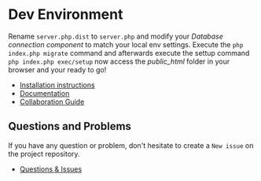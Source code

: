 Dev Environment
=======================

Rename `server.php.dist` to `server.php` and modify your *Database connection component* to match your local env settings. Execute the `php index.php migrate` command and afterwards execute the settup command `php index.php exec/setup` now access the *public_html* folder in your browser and your ready to go!

+ [Installation instructions](http://luya.io/de/dokumentation/install)
+ [Documentation](http://luya.io)
+ [Collaboration Guide](http://luya.io/de/dokumentation/luya-collaboration)

Questions and Problems
----------------------

If you have any question or problem, don't hesitate to create a `New issue` on the project repository.

+ [Questions & Issues](https://github.com/zephir/luya/issues)
